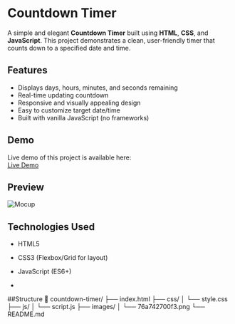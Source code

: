 # Countdown Timer

A simple and elegant **Countdown Timer** built using **HTML**, **CSS**, and **JavaScript**. This project demonstrates a clean, user-friendly timer that counts down to a specified date and time.

## Features

- Displays days, hours, minutes, and seconds remaining
- Real-time updating countdown
- Responsive and visually appealing design
- Easy to customize target date/time
- Built with vanilla JavaScript (no frameworks)
## Demo

Live demo of this project is available here:  
[Live Demo](https://6832c078b82cb1c26485c502--hilarious-halva-64b274.netlify.app/)
## Preview

![Mocup](./images/76a742700f3.png)  

## Technologies Used

- HTML5
- CSS3 (Flexbox/Grid for layout)
- JavaScript (ES6+)

- 
##Structure
📁 countdown-timer/
├── index.html
├── css/
│   └── style.css
├── js/
│   └── script.js
├── images/
│   └── 76a742700f3.png
└── README.md



